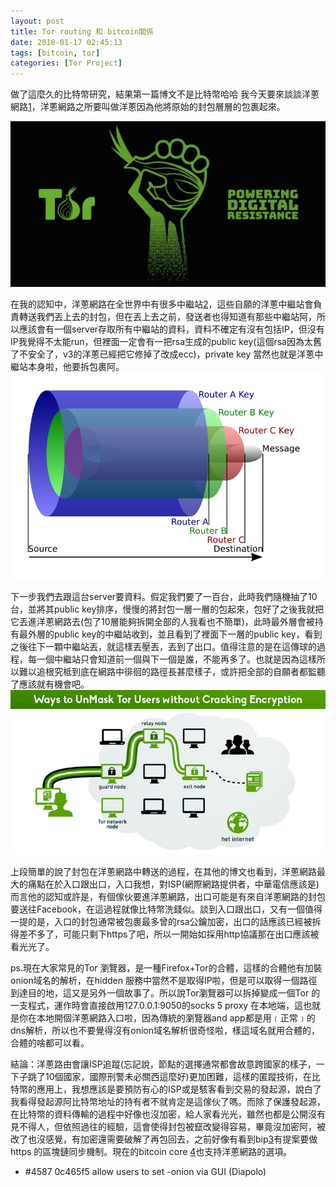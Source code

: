 ```yaml
---
layout: post
title: Tor routing 和 bitcoin關係
date: 2018-01-17 02:45:13
tags: [bitcoin, tor]
categories: [Tor Project]
---
```


做了這麼久的比特幣研究，結果第一篇博文不是比特幣哈哈
我今天要來談談洋蔥網路[1](https://www.torproject.org/)，洋蔥網路之所要叫做洋蔥因為他將原始的封包層層的包裹起來。

![](/image/tor1.jpg)

在我的認知中，洋蔥網路在全世界中有很多中繼站[2](https://atlas.torproject.org/)，這些自願的洋蔥中繼站會負責轉送我們丟上去的封包，但在丟上去之前，發送者也得知道有那些中繼站阿，所以應該會有一個server存取所有中繼站的資料，資料不確定有沒有包括IP，但沒有IP我覺得不太能run，但裡面一定會有一把rsa生成的public key(這個rsa因為太舊了不安全了，v3的洋蔥已經把它修掉了改成ecc)，private key 當然也就是洋蔥中繼站本身啦，他要拆包裹阿。
![](/image/tor2.png)

下一步我們去跟這台server要資料。假定我們要了一百台，此時我們隨機抽了10台，並將其public key排序，慢慢的將封包一層一層的包起來，包好了之後我就把它丟進洋蔥網路去(包了10層能夠拆開全部的人我看也不簡單)，此時最外層會被持有最外層的public key的中繼站收到，並且看到了裡面下一層的public key，看到之後往下一顆中繼站丟，就這樣丟壓丟，丟到了出口。值得注意的是在這傳球的過程，每一個中繼站只會知道前一個與下一個是誰，不能再多了。也就是因為這樣所以難以追根究柢到底在網路中徘徊的路徑長甚麼樣子，或許把全部的自願者都監聽了應該就有機會吧。
![](/image/tor3.png)

上段簡單的說了封包在洋蔥網路中轉送的過程，在其他的博文也看到，洋蔥網路最大的痛點在於入口跟出口，入口我想，對ISP(網際網路提供者，中華電信應該是)而言他的認知或許是，有個傢伙要進洋蔥網路，出口可能是有來自洋蔥網路的封包要送往Facebook，在這過程就像比特幣洗錢似。談到入口跟出口，又有一個值得一提的是，入口的封包通常被包裹最多曾的rsa公鑰加密，出口的話應該已經被拆得差不多了，可能只剩下https了吧，所以一開始如採用http協議那在出口應該被看光光了。

ps.現在大家常見的Tor 瀏覽器，是一種Firefox+Tor的合體，這樣的合體他有加裝onion域名的解析，在hidden 服務中當然不是取得IP啦，但是可以取得一個路徑到達目的地，這又是另外一個故事了。所以說Tor瀏覽器可以拆掉變成一個Tor 的一支程式，運作時會直接啟用127.0.0.1:9050的socks 5 proxy 在本地端，這也就是你在本地開個洋蔥網路入口啦，因為傳統的瀏覽器and app都是用﹝正常﹞的dns解析，所以也不要覺得沒有onion域名解析很奇怪啦，樣這域名就用合體的，合體的啥都可以看。

結論：洋蔥路由會讓ISP追蹤(忘記說，節點的選擇通常都會故意跨國家的樣子，一下子跳了10個國家，國際刑警未必關西這麼好)更加困難，這樣的匿蹤技術，在比特幣的應用上，我想應該是要預防有心的ISP或是駭客看到交易的發起源，說白了我看得發起源阿比特幣地址的持有者不就肯定是這傢伙了嗎。而除了保護發起源，在比特幣的資料傳輸的過程中好像也沒加密，給人家看光光，雖然也都是公開沒有見不得人，但依照過往的經驗，這會使得封包被竄改變得容易，畢竟沒加密阿，被改了也沒感覺，有加密還需要破解了再包回去，之前好像有看到bip[3](https://en.bitcoin.it/wiki/Bitcoin_Improvement_Proposals)有提案要做https 的區塊鏈同步機制。現在的bitcoin core [4](https://bitcoincore.org/en/releases/0.12.0/)也支持洋蔥網路的選項。

* #4587 0c465f5 allow users to set -onion via GUI (Diapolo)
